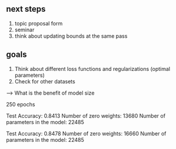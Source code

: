 ## next steps

1. topic proposal form
1. seminar
1. think about updating bounds at the same pass

## goals
1. Think about different loss functions and regularizations (optimal parameters)
2. Check for other datasets

--> What is the benefit of model size


250 epochs

Test Accuracy: 0.8413
Number of zero weights: 13680
Number of parameters in the model: 22485

Test Accuracy: 0.8478
Number of zero weights: 16660
Number of parameters in the model: 22485
